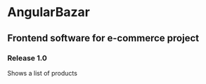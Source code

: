 # AngularBazar
## Frontend software for e-commerce project

### Release 1.0
Shows a list of products
